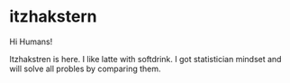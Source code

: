 # itzhakstern

Hi Humans!

Itzhakstren is here. I like latte with softdrink. 
I got statistician mindset and will solve all probles by comparing them.

